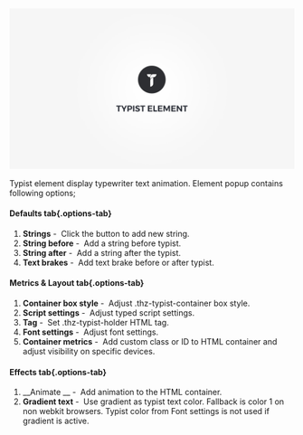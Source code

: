 <div class="thz-doc-image max">
<a class="thz-lightbox mfp-iframe" href="https://www.youtube.com/watch?v=oR305LzTKtU" data-mfp-title="Creatus WordPress Theme Typist Element" data-modal-size="large">
	<img src="../../docs-media/splash-typist-element.jpg" alt="Creatus WordPress Theme Typist Element" />
</a>
</div>

Typist element display typewriter text animation. Element popup contains following options;

#### Defaults tab{.options-tab}
1. __Strings__&nbsp;-&nbsp; Click the button to add new string.
1. __String before__&nbsp;-&nbsp; Add a string before typist.
1. __String after__&nbsp;-&nbsp; Add a string after the typist.
1. __Text brakes__&nbsp;-&nbsp; Add text brake before or after typist.

#### Metrics & Layout tab{.options-tab}
1. __Container box style__&nbsp;-&nbsp; Adjust .thz-typist-container box style.
1. __Script settings__&nbsp;-&nbsp; Adjust typed script settings.
1. __Tag__&nbsp;-&nbsp; Set .thz-typist-holder HTML tag.
1. __Font settings__&nbsp;-&nbsp; Adjust font settings.
1. __Container metrics__&nbsp;-&nbsp; Add custom class or ID to HTML container and adjust visibility on specific devices.

#### Effects tab{.options-tab}
1. __Animate	__&nbsp;-&nbsp; Add animation to the HTML container.
1. __Gradient text__&nbsp;-&nbsp; Use gradient as typist text color. Fallback is color 1 on non webkit browsers. Typist color from Font settings is not used if gradient is active.